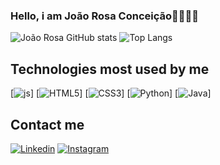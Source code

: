### Hello, i am João Rosa Conceição👋🏻👋🏻

![João Rosa GitHub stats](https://github-readme-stats.vercel.app/api?username=jrosac&show_icons=true&theme=tokyonight)
![Top Langs](https://github-readme-stats.vercel.app/api/top-langs/?username=jrosac&layout=compact)

## Technologies most used by me
[![js](https://img.shields.io/badge/JavaScript-323330?style=for-the-badge&logo=javascript&logoColor=F7DF1E)]
[![HTML5](https://img.shields.io/badge/HTML5-E34F26?style=for-the-badge&logo=html5&logoColor=white)]
[![CSS3](https://img.shields.io/badge/CSS3-1572B6?style=for-the-badge&logo=css3&logoColor=white)]
[![Python](https://img.shields.io/badge/Python-14354C?style=for-the-badge&logo=python&logoColor=white)]
[![Java](https://img.shields.io/badge/Java-ED8B00?style=for-the-badge&logo=openjdk&logoColor=white)]

## Contact me
[![Linkedin](https://img.shields.io/badge/LinkedIn-0077B5?style=for-the-badge&logo=linkedin&logoColor=white)](https://www.linkedin.com/in/jo%C3%A3o-rosa-concei%C3%A7%C3%A3o-a192ba2ba/)
[![Instagram](https://img.shields.io/badge/Instagram-E4405F?style=for-the-badge&logo=instagram&logoColor=white)](https://www.instagram.com/joao_rosa182/)

